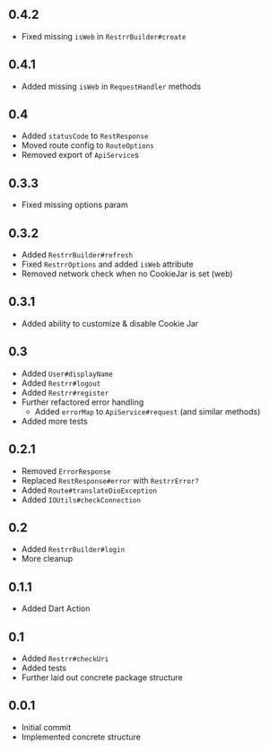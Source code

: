 ## 0.4.2
- Fixed missing `isWeb` in `RestrrBuilder#create`

## 0.4.1
- Added missing `isWeb` in `RequestHandler` methods

## 0.4
- Added `statusCode` to `RestResponse`
- Moved route config to `RouteOptions`
- Removed export of `ApiService`s

## 0.3.3
- Fixed missing options param

## 0.3.2
- Added `RestrrBuilder#refresh`
- Fixed `RestrrOptions` and added `isWeb` attribute
- Removed network check when no CookieJar is set (web)

## 0.3.1 
- Added ability to customize & disable Cookie Jar

## 0.3
- Added `User#displayName`
- Added `Restrr#logout`
- Added `Restrr#register`
- Further refactored error handling
  - Added `errorMap` to `ApiService#request` (and similar methods)
- Added more tests

## 0.2.1
- Removed `ErrorResponse`
- Replaced `RestResponse#error` with `RestrrError?`
- Added `Route#translateDioException`
- Added `IOUtils#checkConnection`

## 0.2
- Added `RestrrBuilder#login`
- More cleanup

## 0.1.1
- Added Dart Action

## 0.1
- Added `Restrr#checkUri`
- Added tests
- Further laid out concrete package structure

## 0.0.1
- Initial commit
- Implemented concrete structure

